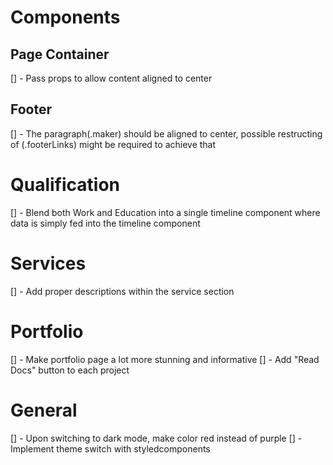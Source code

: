 # Components

## Page Container

[] - Pass props to allow content aligned to center

## Footer

[] - The paragraph(.maker) should be aligned to center, possible restructing of (.footerLinks) might be required to achieve that

# Qualification

[] - Blend both Work and Education into a single timeline component where data
is simply fed into the timeline component

# Services

[] - Add proper descriptions within the service section

# Portfolio

[] - Make portfolio page a lot more stunning and informative
[] - Add "Read Docs" button to each project

# General

[] - Upon switching to dark mode, make color red instead of purple
[] - Implement theme switch with styledcomponents
